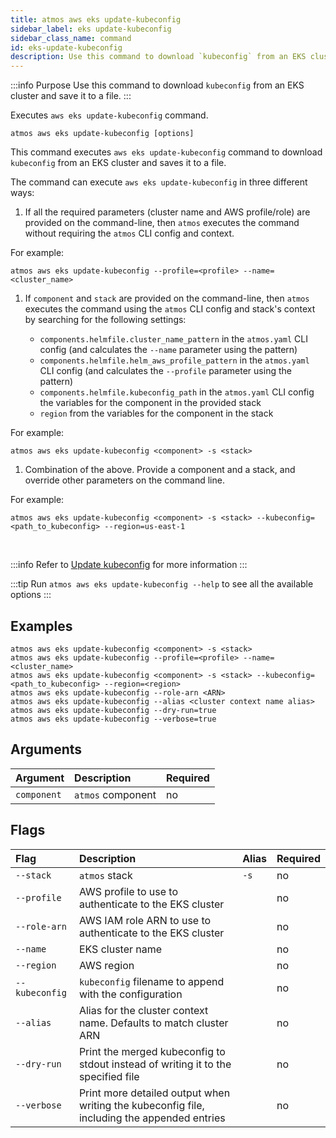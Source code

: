```yaml
---
title: atmos aws eks update-kubeconfig
sidebar_label: eks update-kubeconfig
sidebar_class_name: command
id: eks-update-kubeconfig
description: Use this command to download `kubeconfig` from an EKS cluster and saves it to a file.
---
```


:::info Purpose
Use this command to download `kubeconfig` from an EKS cluster and save it to a file.
:::

Executes `aws eks update-kubeconfig` command.

```shell
atmos aws eks update-kubeconfig [options]
```

This command executes `aws eks update-kubeconfig` command to download `kubeconfig` from an EKS cluster and saves it to a file.

The command can execute `aws eks update-kubeconfig` in three different ways:

1. If all the required parameters (cluster name and AWS profile/role) are provided on the command-line, then `atmos` executes the command without
   requiring the `atmos` CLI config and context.

  For example:

  ```shell
  atmos aws eks update-kubeconfig --profile=<profile> --name=<cluster_name>
  ```

1. If `component` and `stack` are provided on the command-line, then `atmos` executes the command using the `atmos` CLI config and stack's context by
   searching for the following settings:

   - `components.helmfile.cluster_name_pattern` in the `atmos.yaml` CLI config (and calculates the `--name` parameter using the pattern)
   - `components.helmfile.helm_aws_profile_pattern` in the `atmos.yaml` CLI config (and calculates the `--profile` parameter using the pattern)
   - `components.helmfile.kubeconfig_path` in the `atmos.yaml` CLI config the variables for the component in the provided stack
   - `region` from the variables for the component in the stack

  For example:

  ```shell
  atmos aws eks update-kubeconfig <component> -s <stack>
  ```

1. Combination of the above. Provide a component and a stack, and override other parameters on the command line.

  For example:

  ```shell
  atmos aws eks update-kubeconfig <component> -s <stack> --kubeconfig=<path_to_kubeconfig> --region=us-east-1
  ```

<br/>

:::info
Refer to [Update kubeconfig](https://docs.aws.amazon.com/cli/latest/reference/eks/update-kubeconfig.html) for more information
:::

:::tip
Run `atmos aws eks update-kubeconfig --help` to see all the available options
:::

## Examples

```shell
atmos aws eks update-kubeconfig <component> -s <stack>
atmos aws eks update-kubeconfig --profile=<profile> --name=<cluster_name>
atmos aws eks update-kubeconfig <component> -s <stack> --kubeconfig=<path_to_kubeconfig> --region=<region>
atmos aws eks update-kubeconfig --role-arn <ARN>
atmos aws eks update-kubeconfig --alias <cluster context name alias>
atmos aws eks update-kubeconfig --dry-run=true
atmos aws eks update-kubeconfig --verbose=true
```

## Arguments

| Argument     | Description        | Required |
|:-------------|:-------------------|:---------|
| `component`  | `atmos` component  | no       |

## Flags

| Flag           | Description                                                                                 | Alias | Required |
|:---------------|:--------------------------------------------------------------------------------------------|:------|:---------|
| `--stack`      | `atmos` stack                                                                               | `-s`  | no       |
| `--profile`    | AWS profile to use to authenticate to the EKS cluster                                       |       | no       |
| `--role-arn`   | AWS IAM role ARN to use to authenticate to the EKS cluster                                  |       | no       |
| `--name`       | EKS cluster name                                                                            |       | no       |
| `--region`     | AWS region                                                                                  |       | no       |
| `--kubeconfig` | `kubeconfig` filename to append with the configuration                                      |       | no       |
| `--alias`      | Alias for the cluster context name. Defaults to match cluster ARN                           |       | no       |
| `--dry-run`    | Print the merged kubeconfig to stdout instead of writing it to the specified file           |       | no       |
| `--verbose`    | Print more detailed output when writing the kubeconfig file, including the appended entries |       | no       |
